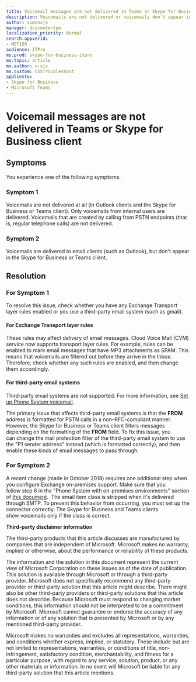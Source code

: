 ```yaml
---
title: Voicemail messages are not delivered in Teams or Skype for Business client
description: Voicemails are not delivered or voicemails don't appear in Skype for Business or Teams client even though they're delivered in email clients. Provides a resolution.
author: simonxjx
manager: dcscontentpm
localization_priority: Normal
search.appverid: 
- MET150
audience: ITPro
ms.prod: skype-for-business-itpro
ms.topic: article
ms.author: v-six
ms.custom: CSSTroubleshoot
appliesto:
- Skype for Business
- Microsoft Teams
---
```


# Voicemail messages are not delivered in Teams or Skype for Business client

## Symptoms

You experience one of the following symptoms.

### Symptom 1

Voicemails are not delivered at all (in Outlook clients and the Skype for Business or Teams client). Only voicemails from internal users are delivered. Voicemails that are created by calling from PSTN endpoints (that is, regular telephone calls) are not delivered.
 
### Symptom 2

Voicemails are delivered to email clients (such as Outlook), but don't appear in the Skype for Business or Teams client. 

## Resolution

### For Symptom 1

To resolve this issue, check whether you have any Exchange Transport layer rules enabled or you use a third-party email system (such as gmail).
 
#### For Exchange Transport layer rules

These rules may affect delivery of email messages. Cloud Voice Mail (CVM) service now supports transport layer rules. For example, rules can be enabled to mark email messages that have MP3 attachments as SPAM. This means that voicemails are filtered out before they arrive in the Inbox. Therefore, check whether any such rules are enabled, and then change them accordingly.
  
#### For third-party email systems

Third-party email systems are not supported. For more information, see [Set up Phone System voicemail](https://docs.microsoft.com/microsoftteams/set-up-phone-system-voicemail?toc=/skypeforbusiness/toc.json&bc=/skypeforbusiness/breadcrumb/toc.json). 

The primary issue that affects third-party email systems is that the **FROM** address is formatted for PSTN calls in a non–RFC-compliant manner. However, the Skype for Business or Teams client filters messages depending on the formatting of the **FROM** field. To fix this issue, you can change the mail protection filter of the third-party email system to use the "P1 sender address" instead (which is formatted correctly), and then enable these kinds of email messages to pass through.

### For Symptom 2

A recent change (made in October 2018) requires one additional step when you configure Exchange on-premises support. Make sure that you follow step 6 in the "Phone System with on-premises environments" section of [this document](https://docs.microsoft.com/microsoftteams/set-up-phone-system-voicemail?toc=/skypeforbusiness/toc.json&bc=/skypeforbusiness/breadcrumb/toc.json).  
The email item class is stripped when it's delivered through SMTP. To prevent this behavior from occurring, you must set up the connector correctly. The Skype for Business and Teams clients show voicemails only if the class is correct.


**Third-party disclaimer information**

The third-party products that this article discusses are manufactured by companies that are independent of Microsoft. Microsoft makes no warranty, implied or otherwise, about the performance or reliability of these products. 

The information and the solution in this document represent the current view of Microsoft Corporation on these issues as of the date of publication. This solution is available through Microsoft or through a third-party provider. Microsoft does not specifically recommend any third-party provider or third-party solution that this article might describe. There might also be other third-party providers or third-party solutions that this article does not describe. Because Microsoft must respond to changing market conditions, this information should not be interpreted to be a commitment by Microsoft. Microsoft cannot guarantee or endorse the accuracy of any information or of any solution that is presented by Microsoft or by any mentioned third-party provider. 

Microsoft makes no warranties and excludes all representations, warranties, and conditions whether express, implied, or statutory. These include but are not limited to representations, warranties, or conditions of title, non-infringement, satisfactory condition, merchantability, and fitness for a particular purpose, with regard to any service, solution, product, or any other materials or information. In no event will Microsoft be liable for any third-party solution that this article mentions.
